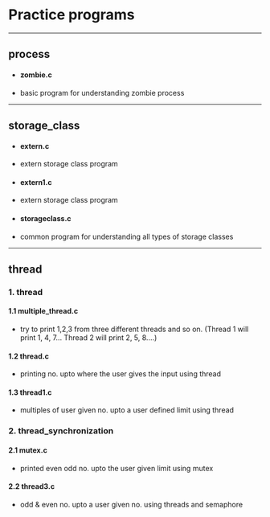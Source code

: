 # Practice programs
---
## process

* #### zombie.c

- basic program for understanding zombie process
---
## storage_class


* #### extern.c

- extern storage class program
* #### extern1.c

- extern storage class program

* #### storageclass.c
- common program for understanding all types of storage classes

---
## thread
### 1. thread


#### 1.1 multiple_thread.c

* try to print 1,2,3 from three different threads and so on. (Thread 1 will print 1, 4, 7... Thread 2 will print 2, 5, 8....)
#### 1.2 thread.c

- printing no. upto where the user gives the input using thread 

#### 1.3 thread1.c
- multiples of user given no. upto a user defined limit using thread

### 2. thread_synchronization


#### 2.1 mutex.c

* printed even odd no. upto the user given limit using mutex

#### 2.2 thread3.c

* odd & even no. upto a user given no. using threads and semaphore
